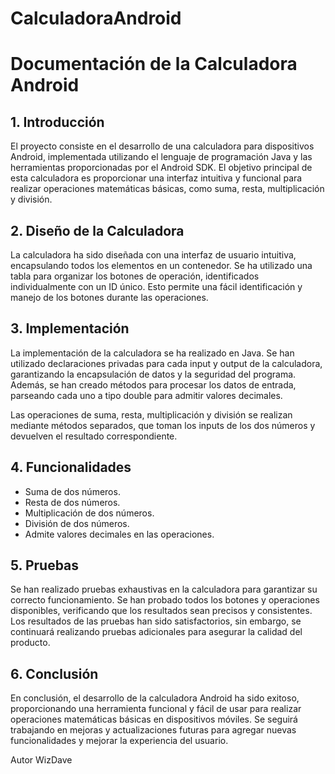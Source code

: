 # CalculadoraAndroid

 <h1>Documentación de la Calculadora Android</h1>

<h2>1. Introducción</h2>
    <p>El proyecto consiste en el desarrollo de una calculadora para dispositivos Android, implementada utilizando el lenguaje de programación Java y las herramientas proporcionadas por el Android SDK. El objetivo principal de esta calculadora es proporcionar una interfaz intuitiva y funcional para realizar operaciones matemáticas básicas, como suma, resta, multiplicación y división.</p>

<h2>2. Diseño de la Calculadora</h2>
    <p>La calculadora ha sido diseñada con una interfaz de usuario intuitiva, encapsulando todos los elementos en un contenedor. Se ha utilizado una tabla para organizar los botones de operación, identificados individualmente con un ID único. Esto permite una fácil identificación y manejo de los botones durante las operaciones.</p>

<h2>3. Implementación</h2>
    <p>La implementación de la calculadora se ha realizado en Java. Se han utilizado declaraciones privadas para cada input y output de la calculadora, garantizando la encapsulación de datos y la seguridad del programa. Además, se han creado métodos para procesar los datos de entrada, parseando cada uno a tipo double para admitir valores decimales.</p>
    <p>Las operaciones de suma, resta, multiplicación y división se realizan mediante métodos separados, que toman los inputs de los dos números y devuelven el resultado correspondiente.</p>

 <h2>4. Funcionalidades</h2>
    <ul>
        <li>Suma de dos números.</li>
        <li>Resta de dos números.</li>
        <li>Multiplicación de dos números.</li>
        <li>División de dos números.</li>
        <li>Admite valores decimales en las operaciones.</li>
    </ul>

<h2>5. Pruebas</h2>
    <p>Se han realizado pruebas exhaustivas en la calculadora para garantizar su correcto funcionamiento. Se han probado todos los botones y operaciones disponibles, verificando que los resultados sean precisos y consistentes. Los resultados de las pruebas han sido satisfactorios, sin embargo, se continuará realizando pruebas adicionales para asegurar la calidad del producto.</p>

<h2>6. Conclusión</h2>
    <p>En conclusión, el desarrollo de la calculadora Android ha sido exitoso, proporcionando una herramienta funcional y fácil de usar para realizar operaciones matemáticas básicas en dispositivos móviles. Se seguirá trabajando en mejoras y actualizaciones futuras para agregar nuevas funcionalidades y mejorar la experiencia del usuario.</p>
</body>
Autor 
WizDave
